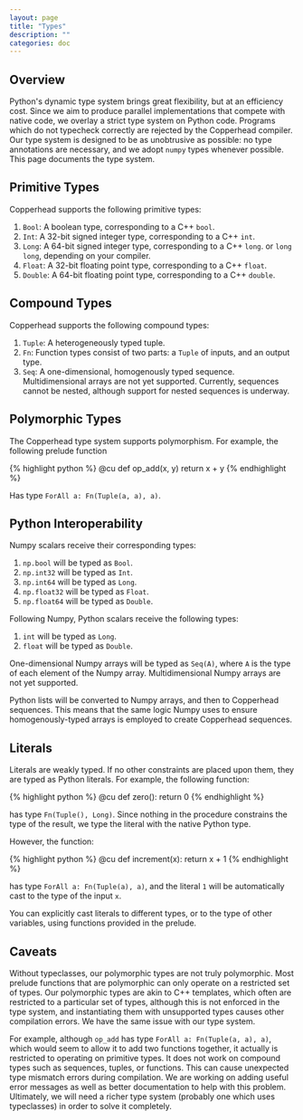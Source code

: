 ```yaml
---
layout: page
title: "Types"
description: ""
categories: doc
---
```


Overview
--------

Python's dynamic type system brings great
flexibility, but at an efficiency cost.  Since we aim to produce
parallel implementations that compete with native code, we overlay a
strict type system on Python code.  Programs which do not typecheck
correctly are rejected by the Copperhead compiler.  Our type system is
designed to be as unobtrusive as possible: no type annotations are
necessary, and we adopt `numpy` types whenever possible.  This page
documents the type system.

Primitive Types
-----------

Copperhead supports the following primitive types:
1. `Bool`: A boolean type, corresponding to a C++ `bool`.
2. `Int`: A 32-bit signed integer type, corresponding to a C++ `int`.
3. `Long`: A 64-bit signed integer type, corresponding to a C++ `long`.
or `long long`, depending on your compiler.
4. `Float`: A 32-bit floating point type, corresponding to a C++
`float`.
5. `Double`: A 64-bit floating point type, corresponding to a C++
`double`.

Compound Types
--------------

Copperhead supports the following compound types:
1. `Tuple`: A heterogeneously typed tuple.
2. `Fn`: Function types consist of two parts: a `Tuple` of inputs, and
an output type.
3. `Seq`: A one-dimensional, homogenously typed
sequence. Multidimensional arrays are not yet supported. Currently,
sequences cannot be nested, although support for nested sequences is underway.

Polymorphic Types
-----------------
The Copperhead type system supports polymorphism.  For example, the
following prelude function

{% highlight python %}
@cu
def op_add(x, y)
    return x + y
{% endhighlight %}

Has type `ForAll a: Fn(Tuple(a, a), a)`.

Python Interoperability
-----------------------

Numpy scalars receive their corresponding types:
1. `np.bool` will be typed as `Bool`.
2. `np.int32` will be typed as `Int`.
3. `np.int64` will be typed as `Long`.
4. `np.float32` will be typed as `Float`.
5. `np.float64` will be typed as `Double`.

Following Numpy, Python scalars receive the following types:
1. `int` will be typed as `Long`.
2. `float` will be typed as `Double`.

One-dimensional Numpy arrays will be typed as `Seq(A)`, where `A` is
the type of each element of the Numpy array.  Multidimensional Numpy
arrays are not yet supported.

Python lists will be converted to Numpy arrays, and then to Copperhead
sequences. This means that the same logic Numpy uses to ensure
homogenously-typed arrays is employed to create Copperhead sequences.

Literals
--------
Literals are weakly typed. If no other constraints are placed upon
them, they are typed as Python literals.  For example, the following
function:

{% highlight python %}
@cu
def zero():
    return 0
{% endhighlight %}

has type `Fn(Tuple(), Long)`. Since nothing in the procedure
constrains the type of the result, we type the literal with the native
Python type.

However, the function:

{% highlight python %}
@cu
def increment(x):
    return x + 1
{% endhighlight %}

has type `ForAll a: Fn(Tuple(a), a)`, and the literal `1` will be
automatically cast to the type of the input `x`.

You can explicitly cast literals to different types, or to the type of
other variables, using functions provided in the prelude.

Caveats
-------

Without typeclasses, our polymorphic types are not truly
polymorphic. Most prelude functions that are polymorphic can only
operate on a restricted set of types. Our polymorphic types are akin
to C++ templates, which often are restricted to a particular set of
types, although this is not enforced in the type system, and
instantiating them with unsupported types causes other compilation
errors.  We have the same issue with our type system.

For example, although `op_add` has type `ForAll a: Fn(Tuple(a, a),
a)`, which would seem to allow it to add two functions together, it
actually is restricted to operating on primitive types.  It does not
work on compound types such as sequences, tuples, or functions.  This
can cause unexpected type mismatch errors during compilation.  We are
working on adding useful error messages as well as better
documentation to help with this problem.  Ultimately, we will need a
richer type system (probably one which uses typeclasses) in order to
solve it completely.